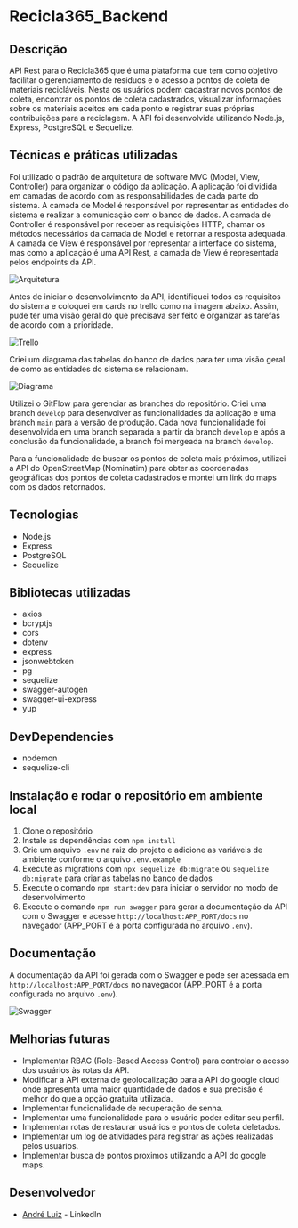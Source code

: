 # Recicla365_Backend

## Descrição

API Rest para o Recicla365 que é uma plataforma que tem como objetivo facilitar o gerenciamento de resíduos e o acesso a pontos de coleta de materiais recicláveis. Nesta os usuários podem cadastrar novos pontos de coleta, encontrar os pontos de coleta cadastrados, visualizar informações sobre os materiais aceitos em cada ponto e registrar suas próprias contribuições para a reciclagem. A API foi desenvolvida utilizando Node.js, Express, PostgreSQL e Sequelize.

## Técnicas e práticas utilizadas

Foi utilizado o padrão de arquitetura de software MVC (Model, View, Controller) para organizar o código da aplicação. A aplicação foi dividida em camadas de acordo com as responsabilidades de cada parte do sistema. A camada de Model é responsável por representar as entidades do sistema e realizar a comunicação com o banco de dados. A camada de Controller é responsável por receber as requisições HTTP, chamar os métodos necessários da camada de Model e retornar a resposta adequada. A camada de View é responsável por representar a interface do sistema, mas como a aplicação é uma API Rest, a camada de View é representada pelos endpoints da API.

![Arquitetura](https://i.imgur.com/OtoU8ki.png)

Antes de iniciar o desenvolvimento da API, identifiquei todos os requisitos do sistema e coloquei em cards no trello como na imagem abaixo. Assim, pude ter uma visão geral do que precisava ser feito e organizar as tarefas de acordo com a prioridade.

![Trello](https://i.imgur.com/hbj2cFs.png)

Criei um diagrama das tabelas do banco de dados para ter uma visão geral de como as entidades do sistema se relacionam.

![Diagrama](https://i.imgur.com/bNIEoep.png)

Utilizei o GitFlow para gerenciar as branches do repositório. Criei uma branch `develop` para desenvolver as funcionalidades da aplicação e uma branch `main` para a versão de produção. Cada nova funcionalidade foi desenvolvida em uma branch separada a partir da branch `develop` e após a conclusão da funcionalidade, a branch foi mergeada na branch `develop`.

Para a funcionalidade de buscar os pontos de coleta mais próximos, utilizei a API do OpenStreetMap (Nominatim) para obter as coordenadas geográficas dos pontos de coleta cadastrados e montei um link do maps com os dados retornados.

## Tecnologias

- Node.js
- Express
- PostgreSQL
- Sequelize

## Bibliotecas utilizadas

- axios
- bcryptjs
- cors
- dotenv
- express
- jsonwebtoken
- pg
- sequelize
- swagger-autogen
- swagger-ui-express
- yup

## DevDependencies

- nodemon
- sequelize-cli

## Instalação e rodar o repositório em ambiente local

1. Clone o repositório
2. Instale as dependências com `npm install`
3. Crie um arquivo `.env` na raiz do projeto e adicione as variáveis de ambiente conforme o arquivo `.env.example`
4. Execute as migrations com `npx sequelize db:migrate` ou `sequelize db:migrate` para criar as tabelas no banco de dados
5. Execute o comando `npm start:dev` para iniciar o servidor no modo de desenvolvimento
6. Execute o comando `npm run swagger` para gerar a documentação da API com o Swagger e acesse `http://localhost:APP_PORT/docs` no navegador (APP_PORT é a porta configurada no arquivo `.env`).

## Documentação

A documentação da API foi gerada com o Swagger e pode ser acessada em `http://localhost:APP_PORT/docs` no navegador (APP_PORT é a porta configurada no arquivo `.env`).

![Swagger](https://i.imgur.com/xQx5Sl8.png)

## Melhorias futuras

- Implementar RBAC (Role-Based Access Control) para controlar o acesso dos usuários às rotas da API.
- Modificar a API externa de geolocalização para a API do google cloud onde apresenta uma maior quantidade de dados e sua precisão é melhor do que a opção gratuita utilizada.
- Implementar funcionalidade de recuperação de senha.
- Implementar uma funcionalidade para o usuário poder editar seu perfil.
- Implementar rotas de restaurar usuários e pontos de coleta deletados.
- Implementar um log de atividades para registrar as ações realizadas pelos usuários.
- Implementar busca de pontos proximos utilizando a API do google maps.

## Desenvolvedor

- [André Luiz](https://www.linkedin.com/in/andr%C3%A9-luiz-amorim-de-souza-435679218/) - LinkedIn
